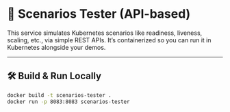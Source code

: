 # 🚀 Scenarios Tester (API-based)

This service simulates Kubernetes scenarios like readiness, liveness, scaling, etc., 
via simple REST APIs. It’s containerized so you can run it in Kubernetes alongside your demos.

---

## 🛠 Build & Run Locally
```bash
docker build -t scenarios-tester .
docker run -p 8083:8083 scenarios-tester
